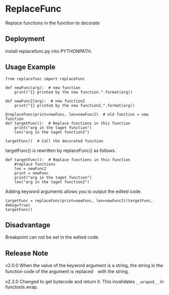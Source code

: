 # ReplaceFunc

Replace functions in the function to decorate

## Deployment
install replacefunc.py into PYTHONPATH.

## Usage Example


```
from replacefunc import replaceFunc

def newFunc(arg):  # new function
    print("{} printed by the new function.".format(arg)) 
    
def newFunc2(arg):  # new function2
    print("{} printed by the new function2.".format(arg))
    
@replaceFunc(print=newFunc, len=newFunc2)  # old function = new function
def targetFunc():  # Replace functions in this function
    print("arg in the taget function")
    len("arg in the taget function2")
    
targetFunc()  # Call the decorated function
```

targetFunc() is rewritten by replaceFunc() as follows.

```
def targetFunc():  # Replace functions in this function
    #replace functions
    len = newFunc2
    print = newFunc
    print("arg in the taget function")
    len("arg in the taget function2")
```

Adding keyword arguments allows you to output the edited code.

```
targetFunc = replaceFunc(print=newFunc, len=newFunc2)(targetFunc, debug=True)
targetFunc()
```

## Disadvantage

Breakpoint can not be set in the edited code.


## Release Note
v2.0.0 When the value of the keyword argument is a string, the string in the function code of the argument is replaced　with the string.

v2.2.0 Changed to get bytecode and return it. This invalidates ``__wraped__`` in functools.wrap.
